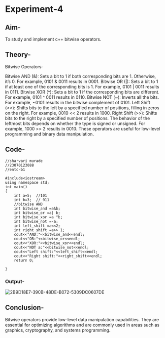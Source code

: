 # Experiment-4
## Aim-
To study and implement c++ bitwise operators.
## Theory-
Bitwise Operators-

Bitwise AND (&): Sets a bit to 1 if both corresponding bits are 1. Otherwise, it’s 0. For example, 0101 & 0011 results in 0001.
Bitwise OR (|): Sets a bit to 1 if at least one of the corresponding bits is 1. For example, 0101 | 0011 results in 0111.
Bitwise XOR (^): Sets a bit to 1 if the corresponding bits are different. For example, 0101 ^ 0011 results in 0110.
Bitwise NOT (~): Inverts all the bits. For example, ~0101 results in the bitwise complement of 0101.
Left Shift (<<): Shifts bits to the left by a specified number of positions, filling in zeros on the right. For example, 0010 << 2 results in 1000.
Right Shift (>>): Shifts bits to the right by a specified number of positions. The behavior of the leftmost bits depends on whether the type is signed or unsigned. For example, 1000 >> 2 results in 0010.
These operators are useful for low-level programming and binary data manipulation.
## Code-
```
//sharvari murade
//23070123088
//entc-b1

#include<iostream>
using namespace std;
int main()
{
    int a=5;  //101
    int b=3;  // 011
    //bitwise AND
    int bitwise_and =a&b;
    int bitwise_or =a| b;
    int bitwise_xor =a ^b;
    int bitwise_not =-a;
    int left_shift =a<<2;
    int right_shift =a>> 1;
    cout<<"AND:"<<bitwise_and<<endl;
    cout<<"OR:"<<bitwise_or<<endl;
    cout<<"XOR:"<<bitwise_xor<<endl;
    cout<<"NOT a:"<<bitwise_not<<endl;
    cout<<"Left shift:"<<left_shift<<endl;
    cout<<"Right shift:"<<right_shift<<endl;
    return 0;

}
```

### Output-
![2B9D18E7-390B-48DE-B072-5309DC0607DE](https://github.com/user-attachments/assets/569c8c5a-498d-45d1-b48c-9fc0e96a463e)
## Conclusion-
Bitwise operators provide low-level data manipulation capabilities. They are essential for optimizing algorithms and are commonly used in areas such as graphics, cryptography, and systems programming.
